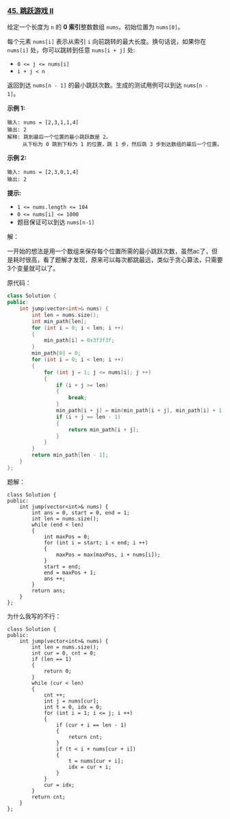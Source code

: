 ### [45. 跳跃游戏 II](https://leetcode.cn/problems/jump-game-ii/)

给定一个长度为 `n` 的 **0 索引**整数数组 `nums`。初始位置为 `nums[0]`。

每个元素 `nums[i]` 表示从索引 `i` 向前跳转的最大长度。换句话说，如果你在 `nums[i]` 处，你可以跳转到任意 `nums[i + j]` 处:

- `0 <= j <= nums[i]` 
- `i + j < n`

返回到达 `nums[n - 1]` 的最小跳跃次数。生成的测试用例可以到达 `nums[n - 1]`。

 

**示例 1:**

```
输入: nums = [2,3,1,1,4]
输出: 2
解释: 跳到最后一个位置的最小跳跃数是 2。
     从下标为 0 跳到下标为 1 的位置，跳 1 步，然后跳 3 步到达数组的最后一个位置。
```

**示例 2:**

```
输入: nums = [2,3,0,1,4]
输出: 2
```

 

**提示:**

- `1 <= nums.length <= 104`
- `0 <= nums[i] <= 1000`
- 题目保证可以到达 `nums[n-1]`





解：

一开始的想法是用一个数组来保存每个位置所需的最小跳跃次数，虽然ac了，但是耗时很高，看了题解才发现，原来可以每次都跳最远，类似于贪心算法，只需要3个变量就可以了。

原代码：

```c++
class Solution {
public:
    int jump(vector<int>& nums) {
        int len = nums.size();
        int min_path[len];
        for (int i = 0; i < len; i ++)
        {
            min_path[i] = 0x3f3f3f;
        }
        min_path[0] = 0;
        for (int i = 0; i < len; i ++)
        {
            for (int j = 1; j <= nums[i]; j ++)
            {
                if (i + j >= len)
                {
                    break;
                }
                min_path[i + j] = min(min_path[i + j], min_path[i] + 1);
                if (i + j == len - 1)
                {
                    return min_path[i + j];
                }
            }
        }
        return min_path[len - 1];
    }
};
```

题解：

```
class Solution {
public:
    int jump(vector<int>& nums) {
        int ans = 0, start = 0, end = 1;
        int len = nums.size();
        while (end < len)
        {
            int maxPos = 0;
            for (int i = start; i < end; i ++)
            {
                maxPos = max(maxPos, i + nums[i]);
            }
            start = end;
            end = maxPos + 1;
            ans ++;
        }   
        return ans;
    }
};
```

为什么我写的不行：

```
class Solution {
public:
    int jump(vector<int>& nums) {
        int len = nums.size();
        int cur = 0, cnt = 0;
        if (len == 1)
        {
            return 0;
        }
        while (cur < len)
        {
            cnt ++;
            int j = nums[cur];
            int t = 0, idx = 0;
            for (int i = 1; i <= j; i ++)
            {
                if (cur + i == len - 1)
                {
                    return cnt;
                }
                if (t < i + nums[cur + i])
                {
                    t = nums[cur + i];
                    idx = cur + i;
                }
            }
            cur = idx;
        }
        return cnt;
    }
};
```

